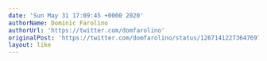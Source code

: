```yaml
---
date: 'Sun May 31 17:09:45 +0000 2020'
authorName: Dominic Farolino
authorUrl: 'https://twitter.com/domfarolino'
originalPost: 'https://twitter.com/domfarolino/status/1267141227364769792'
layout: like
---
```

